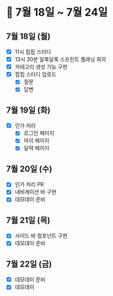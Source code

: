 # 🐯 7월 18일 ~ 7월 24일

## 7월 18일 (월)

- [x] 11시 핍핍 스터디
- [x] 13시 30분 알록달록 스프린트 플래닝 회의
- [x] 카테고리 생성 기능 구현
- [x] 핍핍 스터디 업로드
  - [x] 질문
  - [x] 답변

## 7월 19일 (화)

- [x] 인가 처리
  - [x] 로그인 페이지
  - [x] 마이 페이지
  - [x] 달력 페이지

## 7월 20일 (수)

- [x] 인가 처리 PR
- [x] 내비게이션 바 구현
- [x] 데모데이 준비

## 7월 21일 (목)

- [x] 사이드 바 컴포넌트 구현
- [x] 데모데이 준비

## 7월 22일 (금)

- [x] 데모데이 준비
- [x] 데모데이

